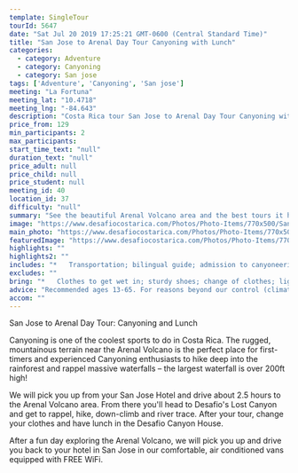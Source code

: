 ```yaml
---
template: SingleTour
tourId: 5647
date: "Sat Jul 20 2019 17:25:21 GMT-0600 (Central Standard Time)"
title: "San Jose to Arenal Day Tour Canyoning with Lunch"
categories: 
  - category: Adventure
  - category: Canyoning
  - category: San jose
tags: ['Adventure', 'Canyoning', 'San jose']
meeting: "La Fortuna"
meeting_lat: "10.4718"
meeting_lng: "-84.643"
description: "Costa Rica tour San Jose to Arenal Day Tour Canyoning with Lunch, id 5647"
price_from: 129
min_participants: 2
max_participants: 
start_time_text: "null"
duration_text: "null"
price_adult: null
price_child: null
price_student: null
meeting_id: 40
location_id: 37
difficulty: "null"
summary: "See the beautiful Arenal Volcano area and the best tours it has to offer during your stay in San Jose. Go canyoning in the Lost Canyon hidden in the mountains near the Arenal Volcano. You will get to rappel, down-climb and river-trace your way through the canyon. Transportation and lunch will be provided - just bring extra spending money for souvenirs!"
image: "https://www.desafiocostarica.com/Photos/Photo-Items/770x500/San-Jose-to-Arenal-Day-Tour-Canyoning-with-Lunch-1484239541.jpg"
main_photo: "https://www.desafiocostarica.com/Photos/Photo-Items/770x500/San-Jose-to-Arenal-Day-Tour-Canyoning-with-Lunch-1484239541.jpg"
featuredImage: "https://www.desafiocostarica.com/Photos/Photo-Items/770x500/San-Jose-to-Arenal-Day-Tour-Canyoning-with-Lunch-1484239541.jpg"
highlights: ""
highlights2: ""
includes: "*   Transportation; bilingual guide; admission to canyoneering; lunch"
excludes: ""
bring: "*   Clothes to get wet in; sturdy shoes; change of clothes; light sweater; a little extra spending money for souvenirs."
advice: "Recommended ages 13-65. For reasons beyond our control (climate, river levels, etc.), we may change to a more-suitable tour with an equal or similar adventure-appeal or offer other tour options so you don't miss out on a fun day in Costa Rica. We reserve the right to cancel a trip due to unfavorable conditions & will only run a tour according to our policies. Full refund is given if (on rare occasion) no tour is run. This adventure involves some inherent risk and physical exertion, so you must be in good physical conditions!"
accom: ""
---
```

San Jose to Arenal Day Tour: Canyoning and Lunch

Canyoning is one of the coolest sports to do in Costa Rica. The rugged, mountainous terrain near the Arenal Volcano is the perfect place for first-timers and experienced Canyoning enthusiasts to hike deep into the rainforest and rappel massive waterfalls – the largest waterfall is over 200ft high!

We will pick you up from your San Jose Hotel and drive about 2.5 hours to the Arenal Volcano area. From there you'll head to Desafio's Lost Canyon and get to rappel, hike, down-climb and river trace. After your tour, change your clothes and have lunch in the Desafio Canyon House.

After a fun day exploring the Arenal Volcano, we will pick you up and drive you back to your hotel in San Jose in our comfortable, air conditioned vans equipped with FREE WiFi.